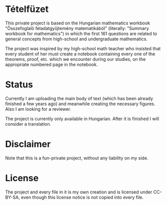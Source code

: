 Tételfüzet
==========

This private project is based on the Hungarian mathematics workbook
"Összefoglaló feladatgyűjtemény matematikából" (literally: 
"Summary workbook for mathematics") in which the first 161 questions
are related to general concepts from high-school and undergraduate mathematics.

The project was inspired by my high-school math teacher who insisted
that every student of her must create a notebook containing every one of
the theorems, proof, etc. which we encounter during our studies, on the
appropriate numbered page in the notebook.

Status
======

Currently I am uploading the main body of text (which has been already 
finished a few years ago) and meanwhile creating the necessary figures.
Also I am looking for a reviewer.

The project is currently only available in Hungarian. After it is finished
I will consider a translation.

Disclaimer
==========

Note that this is a fun-private project, without any liability on my side.

License
=======

The project and every file in it is my own creation and is licensed under 
CC-BY-SA, even though this license notice is not copied into every file.
